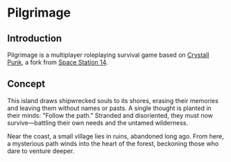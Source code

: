 # Pilgrimage

## Introduction

Pilgrimage is a multiplayer roleplaying survival game based on [Crystall Punk](https://github.com/crystallpunk-14/crystall-punk-14), a fork from [Space Station 14](https://github.com/space-wizards/space-station-14).

## Concept

This island draws shipwrecked souls to its shores, erasing their memories and leaving them without names or pasts. A single thought is planted in their minds: "Follow the path." Stranded and disoriented, they must now survive—battling their own needs and the untamed wilderness.

Near the coast, a small village lies in ruins, abandoned long ago. From here, a mysterious path winds into the heart of the forest, beckoning those who dare to venture deeper.
